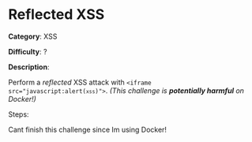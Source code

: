 # Reflected XSS

**Category**: XSS

**Difficulty**: ? 

**Description**:

Perform a <i>reflected</i> XSS attack with <code>&lt;iframe src="javascript:alert(`xss`)"&gt;</code>. <em>(This challenge is <strong>potentially harmful</strong> on Docker!)</em>

Steps:

Cant finish this challenge since Im using Docker!
